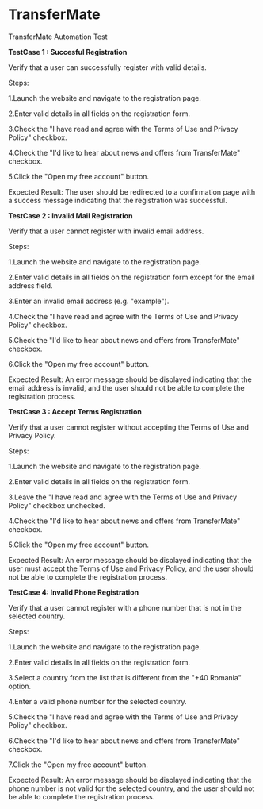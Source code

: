 # TransferMate
TransferMate Automation Test

**TestCase 1 : Succesful Registration**

Verify that a user can successfully register with valid details.

Steps:

1.Launch the website and navigate to the registration page.

2.Enter valid details in all fields on the registration form.

3.Check the "I have read and agree with the Terms of Use and Privacy Policy" checkbox.

4.Check the "I'd like to hear about news and offers from TransferMate" checkbox.

5.Click the "Open my free account" button.

Expected Result: The user should be redirected to a confirmation page with a success message indicating that the registration was successful.

**TestCase 2 : Invalid Mail Registration**

Verify that a user cannot register with invalid email address.

Steps:

1.Launch the website and navigate to the registration page.

2.Enter valid details in all fields on the registration form except for the email address field.

3.Enter an invalid email address (e.g. "example").

4.Check the "I have read and agree with the Terms of Use and Privacy Policy" checkbox.

5.Check the "I'd like to hear about news and offers from TransferMate" checkbox.

6.Click the "Open my free account" button.

Expected Result: An error message should be displayed indicating that the email address is invalid, and the user should not be able to complete the registration process.


**TestCase 3 : Accept Terms Registration**

Verify that a user cannot register without accepting the Terms of Use and Privacy Policy.

Steps:

1.Launch the website and navigate to the registration page.

2.Enter valid details in all fields on the registration form.

3.Leave the "I have read and agree with the Terms of Use and Privacy Policy" checkbox unchecked.

4.Check the "I'd like to hear about news and offers from TransferMate" checkbox.

5.Click the "Open my free account" button.

Expected Result: An error message should be displayed indicating that the user must accept the Terms of Use and Privacy Policy, and the user should not be able to complete the registration process.

**TestCase 4: Invalid Phone Registration**

Verify that a user cannot register with a phone number that is not in the selected country.

Steps:

1.Launch the website and navigate to the registration page.

2.Enter valid details in all fields on the registration form.

3.Select a country from the list that is different from the "+40 Romania" option.

4.Enter a valid phone number for the selected country.

5.Check the "I have read and agree with the Terms of Use and Privacy Policy" checkbox.

6.Check the "I'd like to hear about news and offers from TransferMate" checkbox.

7.Click the "Open my free account" button.

Expected Result: An error message should be displayed indicating that the phone number is not valid for the selected country, and the user should not be able to complete the registration process.
